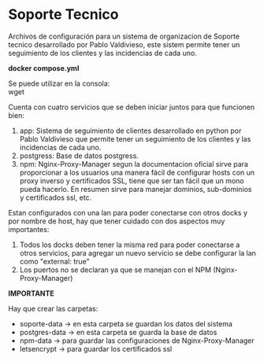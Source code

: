 # Soporte Tecnico
Archivos de configuración para un sistema de organizacion de Soporte tecnico desarrollado por Pablo Valdivieso, este sistem permite tener un seguimiento de los clientes y las incidencias de cada uno.

**docker compose.yml**

Se puede utilizar en la consola:<br>
wget 

Cuenta con cuatro servicios que se deben iniciar juntos para que funcionen bien: <br>
1) app: Sistema de seguimiento de clientes desarrollado en python por Pablo Valdivieso que permite tener un seguimiento de los clientes y las incidencias de cada uno.<br>
2) postgress: Base de datos postgress.<br>
3) npm: Nginx-Proxy-Manager segun la documentacion oficial sirve para proporcionar a los usuarios una manera fácil de configurar hosts con un proxy inverso y certificados SSL, tiene que ser tan fácil que un mono pueda hacerlo. En resumen sirve para manejar dominios, sub-dominios y certificados ssl, etc.

Estan configurados con una lan para poder conectarse con otros docks y por nombre de host, hay que tener cuidado con dos aspectos muy importantes:<br>
1) Todos los docks deben tener la misma red para poder conectarse a otros servicios, para agregar un nuevo servicio se debe configurar la lan como "external: true"<br>
2) Los puertos no se declaran ya que se manejan con el NPM (Nginx-Proxy-Manager)

**IMPORTANTE**<br>

Hay que crear las carpetas:
* soporte-data -> en esta carpeta se guardan los datos del sistema
* postgres-data -> en esta carpeta se guarda la base de datos
* npm-data -> para guardar las configuraciones de Nginx-Proxy-Manager
* letsencrypt -> para guardar los certificados ssl
